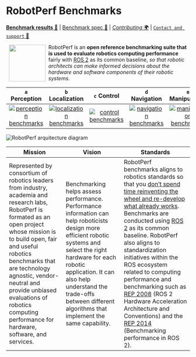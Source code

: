 # RobotPerf Benchmarks

[**Benchmark results** 🤖](https://github.com/robotperf/benchmarks#benchmarks) | [Benchmark spec 📖](https://github.com/robotperf/benchmarks/tree/main/benchmarks) | [*Contributing* 🌍](https://github.com/robotperf/benchmarks#contributing) | [`Contact and support` 📨](https://github.com/robotperf/benchmarks#contact-and-support)

<a href="https://accelerationrobotics.com/robotperf.php"><img src="https://github.com/robotperf/benchmarks/raw/main/imgs/robotperf-temporary.png" align="left" hspace="8" vspace="2" width="100"></a>

RobotPerf is an **open reference benchmarking suite that is used to evaluate robotics computing performance** fairly with [ROS 2](https://accelerationrobotics.com/ros.php) as its common baseline, *so that robotic architects can make informed decisions about the hardware and software components of their robotic systems*.


| `a` Perception | `b` Localization | `c` Control | `d` Navigation | `e` Manipulation |
|:---:|:---:|:---:|:---:|:---:|
| [![perception benchmarks](https://github.com/robotperf/benchmarks/raw/main/imgs/icon-perception.png)](https://github.com/robotperf/benchmarks#perception) | [![localization benchmarks](https://github.com/robotperf/benchmarks/raw/main/imgs/icon-localization.png)](https://github.com/robotperf/benchmarks#localization) | [![control benchmarks](https://github.com/robotperf/benchmarks/raw/main/imgs/icon-control.png)](https://github.com/robotperf/benchmarks#control) | [![navigation benchmarks](https://github.com/robotperf/benchmarks/raw/main/imgs/icon-navigation.png)](https://github.com/robotperf/benchmarks#navigation) | [![manipulation benchmarks](https://github.com/robotperf/benchmarks/raw/main/imgs/icon-manipulation.png)](https://github.com/robotperf/benchmarks#manipulation) | 

![RobotPerf arquitecture diagram](https://github.com/robotperf/benchmarks/raw/main/imgs/robotperf-diagram-ros2.svg)


| Mission | Vision | Standards |
|---|---|----|
|  Represented by consortium of robotics leaders from industry, academia and research labs, RobotPerf is formated as an open project whose mission is to build open, fair and useful robotics benchmarks that are technology agnostic, vendor-neutral and provide unbiased evaluations of robotics computing performance for hardware, software, and services. |  Benchmarking helps assess performance. Performance information can help roboticists design more efficient robotic systems and select the right hardware for each robotic application. It can also help understand the trade-offs between different algorithms that implement the same capability. | RobotPerf benchmarks aligns to robotics standards so that you <ins>don’t spend time reinventing the wheel and re-develop what already works</ins>. Benchmarks are conducted using [ROS 2](https://accelerationrobotics.com/ros.php) as its common baseline. RobotPerf also aligns to standardization initiatives within the ROS ecosystem related to computing performance and benchmarking such as [REP 2008](https://github.com/ros-infrastructure/rep/pull/324) (ROS 2 Hardware Acceleration Architecture and Conventions) and the [REP 2014](https://github.com/ros-infrastructure/rep/pull/364) (Benchmarking performance in ROS 2).|
